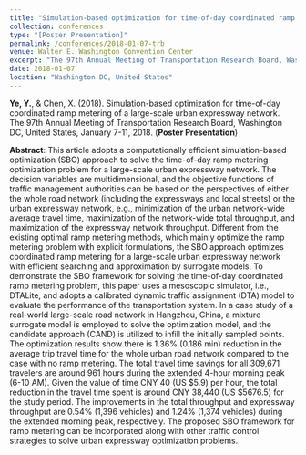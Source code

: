 ```yaml
---
title: "Simulation-based optimization for time-of-day coordinated ramp metering of a large-scale urban expressway network"
collection: conferences
type: "[Poster Presentation]"
permalink: /conferences/2018-01-07-trb
venue: Walter E. Washington Convention Center
excerpt: "The 97th Annual Meeting of Transportation Research Board, Washington DC, United States, January 7-11, 2018."
date: 2018-01-07
location: "Washington DC, United States"
---
```

**Ye, Y.**, & Chen, X. (2018). Simulation-based optimization for time-of-day coordinated ramp metering of a large-scale urban expressway network. The 97th Annual Meeting of Transportation Research Board, Washington DC, United States, January 7-11, 2018. (**Poster Presentation**)

**Abstract**: This article adopts a computationally efficient simulation-based optimization (SBO) approach to solve the time-of-day ramp metering optimization problem for a large-scale urban expressway network. The decision variables are multidimensional, and the objective functions of traffic management authorities can be based on the perspectives of either the whole road network (including the expressways and local streets) or the urban expressway network, e.g., minimization of the urban network-wide average travel time, maximization of the network-wide total throughput, and maximization of the expressway network throughput. Different from the existing optimal ramp metering methods, which mainly optimize the ramp metering problem with explicit formulations, the SBO approach optimizes coordinated ramp metering for a large-scale urban expressway network with efficient searching and approximation by surrogate models. To demonstrate the SBO framework for solving the time-of-day coordinated ramp metering problem, this paper uses a mesoscopic simulator, i.e., DTALite, and adopts a calibrated dynamic traffic assignment (DTA) model to evaluate the performance of the transportation system. In a case study of a real-world large-scale road network in Hangzhou, China, a mixture surrogate model is employed to solve the optimization model, and the candidate approach (CAND) is utilized to infill the initially sampled points. The optimization results show there is 1.36% (0.186 min) reduction in the average trip travel time for the whole urban road network compared to the case with no ramp metering. The total travel time savings for all 309,671 travelers are around 961 hours during the extended 4-hour morning peak (6-10 AM). Given the value of time CNY 40 (US $5.9) per hour, the total reduction in the travel time spent is around CNY 38,440 (US $5676.5) for the study period. The improvements in the total throughput and expressway throughput are 0.54% (1,396 vehicles) and 1.24% (1,374 vehicles) during the extended morning peak, respectively. The proposed SBO framework for ramp metering can be incorporated along with other traffic control strategies to solve urban expressway optimization problems.
